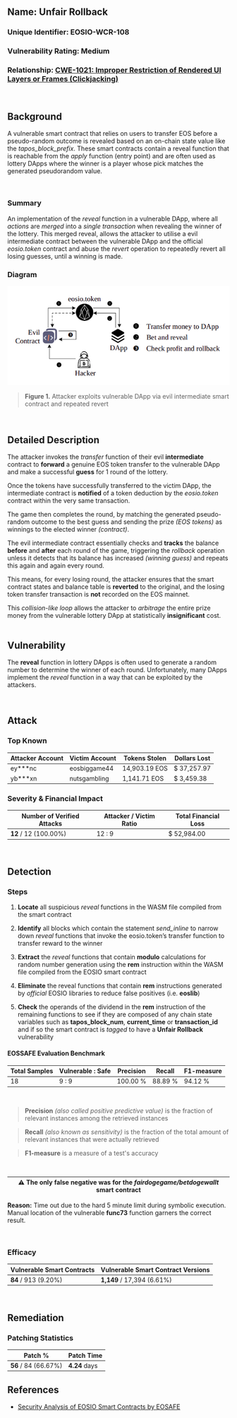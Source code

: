 <br/>

## Name: Unfair Rollback

### Unique Identifier: EOSIO-WCR-108

### Vulnerability Rating: Medium

### Relationship: [CWE-1021: Improper Restriction of Rendered UI Layers or Frames (Clickjacking)](https://cwe.mitre.org/data/definitions/1021.html)

<br/>

## Background
A vulnerable smart contract that relies on users to transfer EOS before a pseudo-random outcome is revealed based on an on-chain state value like the _tapos_block_prefix_. These smart contracts contain a reveal function that is reachable from the _apply_ function (entry point) and are often used as lottery DApps where the winner is a player whose pick matches the generated pseudorandom value.

<br/>

### Summary
An implementation of the _reveal_ function in a vulnerable DApp, where all _actions_ are *merged* into a *single transaction* when revealing the winner of the lottery. This merged reveal, allows the attacker to utilise a evil intermediate contract between the vulnerable DApp and the official _eosio.token_ contract and abuse the _revert_ operation to repeatedly revert all losing guesses, until a winning is made.

### Diagram
![token transfer](images/rollback.png)

> **Figure 1.** Attacker exploits vulnerable DApp via evil intermediate smart contract and repeated revert

<br/>

## Detailed Description
The attacker invokes the _transfer_ function of their evil **intermediate** contract to **forward** a genuine EOS token transfer to the vulnerable DApp and make a successful **guess** for 1 round of the lottery.

Once the tokens have successfully transferred to the victim DApp, the intermediate contract is **notified** of a token deduction by the _eosio.token_ contract within the very same transaction.

The game then completes the round, by matching the generated pseudo-random outcome to the best guess and sending the prize _(EOS tokens)_ as winnings to the elected winner _(contract)_.

The evil intermediate contract essentially checks and **tracks** the balance **before** and **after** each round of the game, triggering the _rollback_ operation unless it detects that its balance has increased _(winning guess)_ and repeats this again and again every round.

This means, for every losing round, the attacker ensures that the smart contract states and balance table is **reverted** to the original, and the losing token transfer transaction is **not** recorded on the EOS mainnet.

This _collision-like loop_ allows the attacker to _arbitrage_ the entire prize money from the vulnerable lottery DApp at statistically **insignificant** cost.
 <br/>
 <br/>

 ## Vulnerability
The **reveal** function in lottery DApps
is often used to generate a random number to determine the winner of each round. Unfortunately, many DApps implement the _reveal_ function in a way that can be exploited by the attackers. 

<br/>

## Attack 

### Top Known
| Attacker Account | Victim Account | Tokens Stolen | Dollars Lost  
| ------ | ------ | ------ | ------
| ey***nc | eosbiggame44 |  14,903.19 EOS | $  37,257.97
| yb***xn | nutsgambling | 1,141.71 EOS | $ 3,459.38

### Severity & Financial Impact
| Number of Verified Attacks | Attacker / Victim Ratio | Total Financial Loss
| ------ | ------ | ------
| **12** / 12 (100.00%) | 12 : 9 | $ 52,984.00

<br/>

## Detection

### Steps
1. **Locate** all suspicious _reveal_
functions in the WASM file compiled from the smart contract

2. **Identify** all blocks
which contain the statement _send_inline_ to narrow down _reveal_ functions that invoke the eosio.token’s transfer function to transfer reward to the winner

3. **Extract** the _reveal_ functions that contain **modulo** calculations for random number generation using the **rem** instruction within the WASM file compiled from the EOSIO smart contract

4. **Eliminate** the reveal functions that contain **rem** instructions generated by _official_ EOSIO libraries to reduce false positives (i.e. **eoslib**)

5. **Check** the operands of the dividend in the **rem** instruction of the remaining functions to see if they are composed of any chain state variables such as **tapos_block_num**,  **current_time** or **transaction_id** and if so the smart contract is _tagged_ to have a **Unfair Rollback** vulnerability

#### EOSSAFE Evaluation Benchmark

| Total Samples | Vulnerable : Safe | Precision | Recall | F1-measure 
| ------ | ------ | ------ | ------ | ------ 
| 18 | 9 : 9 | 100.00 % | 88.89 % | 94.12 %

<br/>

> **Precision** _(also called positive predictive value)_ is the fraction of relevant instances among the retrieved instances

> **Recall** _(also known as sensitivity)_ is the fraction of the total amount of relevant instances that were actually retrieved

> **F1-measure** is a measure of a test's accuracy

<br/>

| :warning: **The only false negative** was for the _fairdogegame/betdogewallt_ smart contract |
| --- |

**Reason:** Time out due to the hard 5
minute limit during symbolic execution. Manual location of the vulnerable **func73** function garners the correct result.

<br/>

### Efficacy
| Vulnerable Smart Contracts | Vulnerable Smart Contract Versions
| ------ | ------
| **84** / 913 (9.20%) | **1,149** / 17,394 (6.61%)

<br/>

## Remediation

### Patching Statistics
| Patch % | Patch Time
| ------ | ------
| **56** / 84 (66.67%) | **4.24** days

## References

- [Security Analysis of EOSIO Smart Contracts by EOSAFE](https://arxiv.org/abs/2003.06568)
